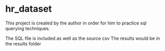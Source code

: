 # hr_dataset

This project is created by the author in order for him  to practice
sql querying techniques.

The SQL file is included as well as the source csv
The results would be in the results folder
